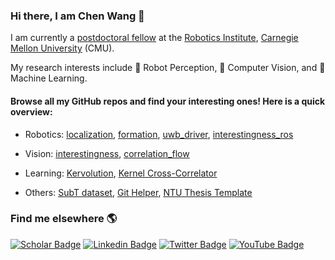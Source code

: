 ### Hi there, I am Chen Wang 👋

I am currently a [postdoctoral fellow](https://scholars.cmu.edu/8810-chen-wang) at the [Robotics Institute](https://www.ri.cmu.edu), [Carnegie Mellon University](https://cmu.edu) (CMU).

My research interests include 🤖 Robot Perception, 👀 Computer Vision, and 📖 Machine Learning.

#### Browse all my GitHub repos and find your interesting ones! Here is a quick overview:

- Robotics: [localization](https://github.com/wang-chen/localization), [formation](https://github.com/wang-chen/formation), [uwb_driver](https://github.com/wang-chen/uwb_driver), [interestingness_ros](https://github.com/wang-chen/interestingness_ros)

- Vision: [interestingness](https://github.com/wang-chen/interestingness), [correlation_flow](https://github.com/wang-chen/correlation_flow)

- Learning: [Kervolution](https://github.com/wang-chen/kervolution), [Kernel Cross-Correlator](https://github.com/wang-chen/KCC)

- Others: [SubT dataset](https://github.com/wang-chen/SubT), [Git Helper](https://github.com/wang-chen/git), [NTU Thesis Template](https://github.com/wang-chen/thesis_template_ntu)


### Find me elsewhere 🌎

[![Scholar Badge](https://img.shields.io/badge/-Google%20Scholar-1ca0f1?style=flat&labelColor=1ca0f1&logo=google-scholar&logoColor=white&link=https://scholar.google.com/citations?user=vZfmKl4AAAAJ&hl=en&oi=sra)](https://scholar.google.com/citations?user=vZfmKl4AAAAJ&hl=en&oi=sra)
[![Linkedin Badge](https://img.shields.io/badge/-LinkedIn-blue?style=flat&logo=Linkedin&logoColor=white&link=https://www.linkedin.com/in/wang-chen/)](https://www.linkedin.com/in/wang-chen/)
[![Twitter Badge](https://img.shields.io/badge/-Twitter-1ca0f1?style=flat&labelColor=1ca0f1&logo=twitter&logoColor=white&link=https://twitter.com/DrChenWang)](https://twitter.com/DrChenWang)
[![YouTube Badge](https://img.shields.io/badge/-YouTube-1ca0f1?style=flat&labelColor=1ca0f1&logo=youtube&logoColor=white&link=https://www.youtube.com/channel/UCA-y9bZJsV9JAHQ9VnRBplg)](https://www.youtube.com/channel/UCA-y9bZJsV9JAHQ9VnRBplg)
